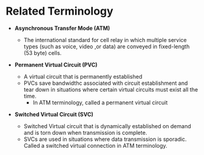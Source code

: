 # Related Terminology

* __Asynchronous Transfer Mode (ATM)__
     * The international standard for cell relay in which multiple service types (such as voice, video ,or data) are conveyed in fixed-length (53 byte) cells.

* __Permanent Virtual Circuit (PVC)__
     * A virtual circuit that is permanently established
     * PVCs save bandwidthc associated with circuit establishment and tear down in situations where certain virtual circuits must exist all the time.
          * In ATM terminology, called a permanent virtual circuit

* __Switched Virtual Circuit (SVC)__ 
     * Switched Virtual circuit that is dynamically established on demand and is torn down when transmission is complete.
	* SVCs are used in situations where data transmission is sporadic. Called a switched virtual connection in ATM terminology.
